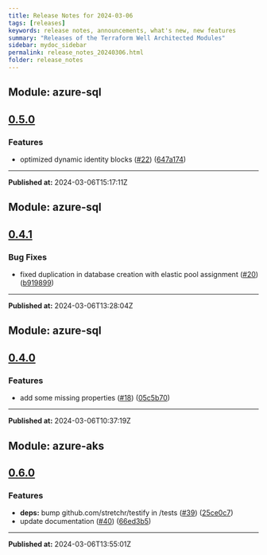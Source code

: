 ```yaml
---
title: Release Notes for 2024-03-06
tags: [releases]
keywords: release notes, announcements, what's new, new features
summary: "Releases of the Terraform Well Architected Modules"
sidebar: mydoc_sidebar
permalink: release_notes_20240306.html
folder: release_notes
---
```


## Module: azure-sql
## [0.5.0](https://github.com/CloudNationHQ/terraform-azure-sql/releases/tag/v0.5.0)


### Features

* optimized dynamic identity blocks ([#22](https://github.com/CloudNationHQ/terraform-azure-sql/issues/22)) ([647a174](https://github.com/CloudNationHQ/terraform-azure-sql/commit/647a174b2f4d183f137389a64fbde681cc9ac1d3))

---

**Published at:** 2024-03-06T15:17:11Z

## Module: azure-sql
## [0.4.1](https://github.com/CloudNationHQ/terraform-azure-sql/releases/tag/v0.4.1)


### Bug Fixes

* fixed duplication in database creation with elastic pool assignment ([#20](https://github.com/CloudNationHQ/terraform-azure-sql/issues/20)) ([b919899](https://github.com/CloudNationHQ/terraform-azure-sql/commit/b9198992cc4f315a709cb4f8d572f7463b9bf521))

---

**Published at:** 2024-03-06T13:28:04Z

## Module: azure-sql
## [0.4.0](https://github.com/CloudNationHQ/terraform-azure-sql/releases/tag/v0.4.0)


### Features

* add some missing properties ([#18](https://github.com/CloudNationHQ/terraform-azure-sql/issues/18)) ([05c5b70](https://github.com/CloudNationHQ/terraform-azure-sql/commit/05c5b708c7e76a3c48f5d7a2a72752b007b35830))

---

**Published at:** 2024-03-06T10:37:19Z

## Module: azure-aks
## [0.6.0](https://github.com/CloudNationHQ/terraform-azure-aks/releases/tag/v0.6.0)


### Features

* **deps:** bump github.com/stretchr/testify in /tests ([#39](https://github.com/CloudNationHQ/terraform-azure-aks/issues/39)) ([25ce0c7](https://github.com/CloudNationHQ/terraform-azure-aks/commit/25ce0c7924c926b88e034798b9d1c5617727ff11))
* update documentation ([#40](https://github.com/CloudNationHQ/terraform-azure-aks/issues/40)) ([66ed3b5](https://github.com/CloudNationHQ/terraform-azure-aks/commit/66ed3b50bdf0574a9f5ddc032c9768ab902148d6))

---

**Published at:** 2024-03-06T13:55:01Z

